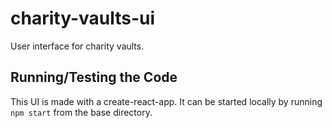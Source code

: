 # charity-vaults-ui
User interface for charity vaults.

## Running/Testing the Code
This UI is made with a create-react-app. It can be started locally by running ```npm start``` from the base directory.
